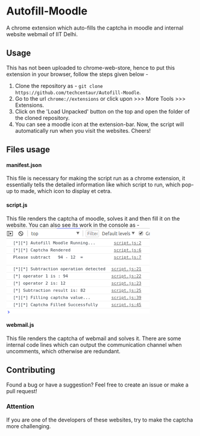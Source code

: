 # Autofill-Moodle
A chrome extension which auto-fills the captcha in moodle and internal website webmail of IIT Delhi.

## Usage

This has not been uploaded to chrome-web-store, hence to put this extension in your browser, follow the steps given below - 
1. Clone the repository as - 
`
git clone https://github.com/techcentaur/Autofill-Moodle
`.
2. Go to the url `chrome://extensions` or click upon >>> More Tools >>> Extensions.
3. Click on the 'Load Unpacked' button on the top and open the folder of the cloned repository.
4. You can see a moodle icon at the extension-bar. Now, the script will automatically run when you visit the websites. Cheers!

## Files usage

#### manifest.json
This file is necessary for making the script run as a chrome extension, it essentially tells the detailed information like which script to run, which pop-up to made, which icon to display et cetra.

#### script.js
This file renders the captcha of moodle, solves it and then fill it on the website. You can also see its work in the console as -
![Autofill-verbose-mode](img/auto.png)

#### webmail.js
This file renders the captcha of webmail and solves it. There are some internal code lines which can output the communication channel when uncomments, which otherwise are redundant.


## Contributing
Found a bug or have a suggestion? Feel free to create an issue or make a pull request!


### Attention
If you are one of the developers of these websites, try to make the captcha more challenging.
